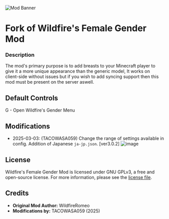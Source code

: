 ![Mod Banner](https://i.imgur.com/mtKmgT9.png)
# Fork of Wildfire's Female Gender Mod

### Description
The mod's primary purpose is to add breasts to your Minecraft player to give it a more unique appearance than the generic model,
It works on client-side without issues but if you wish to add syncing support then this mod must be present on the server aswell.

## Default Controls

G - Open Wildfire's Gender Menu

## Modifications
- 2025-03-03: (TACOWASA059) Change the range of settings available in config. Addition of Japanese ```ja-jp.json```. [ver3.0.2] 
![image](https://github.com/user-attachments/assets/221c9a78-bfa1-44ab-a3b8-8be50a9682c4)


## License

Wildfire's Female Gender Mod is licensed under GNU GPLv3, a free and open-source license. For more information, please see the [license file](https://github.com/WildfireRomeo/WildfireFemaleGenderMod/blob/forge-1.19/LICENSE).

## Credits
- **Original Mod Author:** WildfireRomeo
- **Modifications by:** TACOWASA059 (2025)
